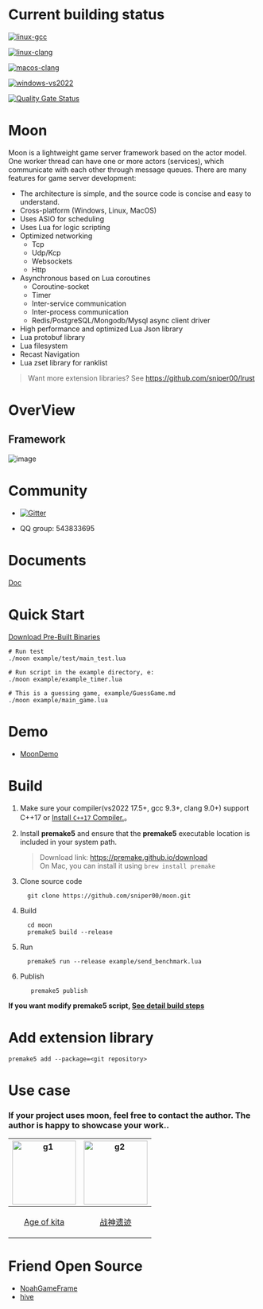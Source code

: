 # Current building status

[![linux-gcc](https://github.com/sniper00/moon/actions/workflows/linux-gcc.yml/badge.svg)](https://github.com/sniper00/moon/actions/workflows/linux-gcc.yml)

[![linux-clang](https://github.com/sniper00/moon/actions/workflows/linux-clang.yml/badge.svg)](https://github.com/sniper00/moon/actions/workflows/linux-clang.yml)

[![macos-clang](https://github.com/sniper00/moon/actions/workflows/macos-clang.yml/badge.svg)](https://github.com/sniper00/moon/actions/workflows/macos-clang.yml)

[![windows-vs2022](https://github.com/sniper00/moon/actions/workflows/windows-vs2022.yml/badge.svg)](https://github.com/sniper00/moon/actions/workflows/windows-vs2022.yml)

[![Quality Gate Status](https://sonarcloud.io/api/project_badges/measure?project=sniper00_moon&metric=alert_status)](https://sonarcloud.io/summary/new_code?id=sniper00_moon)

# Moon
Moon is a lightweight game server framework based on the actor model. One worker thread can have one or more actors (services), which communicate with each other through message queues. There are many features for game server development:

- The architecture is simple, and the source code is concise and easy to understand.
- Cross-platform (Windows, Linux, MacOS)
- Uses ASIO for scheduling
- Uses Lua for logic scripting
- Optimized networking
   - Tcp
   - Udp/Kcp
   - Websockets
   - Http
- Asynchronous based on Lua coroutines
   - Coroutine-socket
   - Timer
   - Inter-service communication
   - Inter-process communication
   - Redis/PostgreSQL/Mongodb/Mysql async client driver
- High performance and optimized Lua Json library
- Lua protobuf library
- Lua filesystem
- Recast Navigation
- Lua zset library for ranklist

> Want more extension libraries? See https://github.com/sniper00/lrust

# OverView

## Framework

![image](https://github.com/sniper00/MoonNetLua/raw/master/src/image/01.png)

# Community

- [![Gitter](https://badges.gitter.im/undefined/community.svg)](https://gitter.im/undefined/community?utm_source=badge&utm_medium=badge&utm_campaign=pr-badge)

- QQ group: 543833695

# Documents
  
  [Doc](https://github.com/sniper00/moon/wiki)


# Quick Start

[Download Pre-Built Binaries](https://github.com/sniper00/moon/releases/tag/prebuilt)



```shell
# Run test
./moon example/test/main_test.lua

# Run script in the example directory, e:
./moon example/example_timer.lua

# This is a guessing game, example/GuessGame.md
./moon example/main_game.lua
```

# Demo
- [MoonDemo](https://github.com/sniper00/MoonDemo.git)



# Build

1. Make sure your compiler(vs2022 17.5+, gcc 9.3+, clang 9.0+) support C++17 or [Install `C++17` Compiler.](https://github.com/sniper00/moon/wiki/Build#%E5%AE%89%E8%A3%85c17%E7%BC%96%E8%AF%91%E5%99%A8)。

2. Install **premake5** and ensure that the **premake5** executable location is included in your system path.

      > Download link: https://premake.github.io/download  
      > On Mac, you can install it using `brew install premake`

2. Clone source code 

    ```shell
      git clone https://github.com/sniper00/moon.git
    ``` 

3. Build

    ```shell
      cd moon
      premake5 build --release
    ```

4. Run
    ```shell
      premake5 run --release example/send_benchmark.lua
    ```

5. Publish
   ```shell
      premake5 publish
   ```

**If you want modify premake5 script, [See detail build steps](https://github.com/sniper00/moon/wiki/Build#%E7%BC%96%E8%AF%91)**

# Add extension library

```shell
premake5 add --package=<git repository>
```

# Use case

### If your project uses moon, feel free to contact the author. The author is happy to showcase your work..

| <img src="https://img.tapimg.com/market/icons/91b7979cd1fc8521f0a1635ec6962885_360.png?imageView2/1/w/270/q/80/interlace/1/ignore-error/1" alt="g1" width="128" height="128" /> | <img src="https://img.tapimg.com/market/lcs/d41a7948d794739454458f2dff4ab5c3_360.png?imageView2/1/w/270/q/80/interlace/1/ignore-error/1" alt="g2" width="128" height="128" />|
| ------------------------------------------------------------ | ------------------------------------------------------------ | 
| <p align="center">[Age of kita](https://www.taptap.cn/app/225455)</p> | <p align="center">[战神遗迹](https://www.taptap.cn/app/194605)</p>|

# Friend Open Source
- [NoahGameFrame](https://github.com/ketoo/NoahGameFrame)
- [hive](https://github.com/hero1s/hive)
